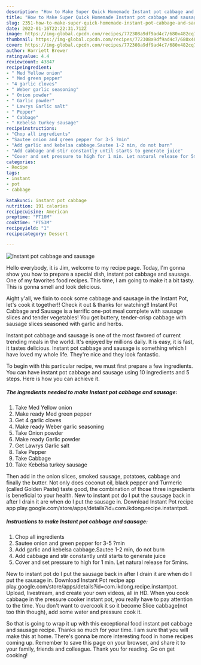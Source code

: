 ```yaml
---
description: "How to Make Super Quick Homemade Instant pot cabbage and sausage"
title: "How to Make Super Quick Homemade Instant pot cabbage and sausage"
slug: 2351-how-to-make-super-quick-homemade-instant-pot-cabbage-and-sausage
date: 2022-01-16T22:22:31.712Z
image: https://img-global.cpcdn.com/recipes/772308a9df9ad4c7/680x482cq70/instant-pot-cabbage-and-sausage-recipe-main-photo.jpg
thumbnail: https://img-global.cpcdn.com/recipes/772308a9df9ad4c7/680x482cq70/instant-pot-cabbage-and-sausage-recipe-main-photo.jpg
cover: https://img-global.cpcdn.com/recipes/772308a9df9ad4c7/680x482cq70/instant-pot-cabbage-and-sausage-recipe-main-photo.jpg
author: Harriett Brewer
ratingvalue: 4.4
reviewcount: 43847
recipeingredient:
- " Med Yellow onion"
- " Med green pepper"
- "4 garlic cloves"
- " Weber garlic seasoning"
- " Onion powder"
- " Garlic powder"
- " Lawrys Garlic salt"
- " Pepper"
- " Cabbage"
- " Kebelsa turkey sausage"
recipeinstructions:
- "Chop all ingredients"
- "Sautee onion and green pepper for 3-5 ?min"
- "Add garlic and kebelsa cabbage.Sautee 1-2 min, do not burn"
- "Add cabbage and stir constantly until starts to generate juice"
- "Cover and set pressure to high for 1 min. Let natural release for 5mins."
categories:
- Recipe
tags:
- instant
- pot
- cabbage

katakunci: instant pot cabbage 
nutrition: 191 calories
recipecuisine: American
preptime: "PT10M"
cooktime: "PT53M"
recipeyield: "1"
recipecategory: Dessert

---
```



![Instant pot cabbage and sausage](https://img-global.cpcdn.com/recipes/772308a9df9ad4c7/680x482cq70/instant-pot-cabbage-and-sausage-recipe-main-photo.jpg)

Hello everybody, it is Jim, welcome to my recipe page. Today, I'm gonna show you how to prepare a special dish, instant pot cabbage and sausage. One of my favorites food recipes. This time, I am going to make it a bit tasty. This is gonna smell and look delicious.

Aight y&#39;all, we fixin to cook some cabbage and sausage in the Instant Pot, let&#39;s cook it together!! Check it out &amp; thanks for watching!! Instant Pot Cabbage and Sausage is a terrific one-pot meal complete with sausage slices and tender vegetables! You get buttery, tender-crisp cabbage with sausage slices seasoned with garlic and herbs.

Instant pot cabbage and sausage is one of the most favored of current trending meals in the world. It's enjoyed by millions daily. It is easy, it is fast, it tastes delicious. Instant pot cabbage and sausage is something which I have loved my whole life. They're nice and they look fantastic.


To begin with this particular recipe, we must first prepare a few ingredients. You can have instant pot cabbage and sausage using 10 ingredients and 5 steps. Here is how you can achieve it.

<!--inarticleads1-->

##### The ingredients needed to make Instant pot cabbage and sausage:

1. Take  Med Yellow onion
1. Make ready  Med green pepper
1. Get 4 garlic cloves
1. Make ready  Weber garlic seasoning
1. Take  Onion powder
1. Make ready  Garlic powder
1. Get  Lawrys Garlic salt
1. Take  Pepper
1. Take  Cabbage
1. Take  Kebelsa turkey sausage


Then add in the onion slices, smoked sausage, potatoes, cabbage and finally the butter. Not only does coconut oil, black pepper and Turmeric (called Golden Paste) taste good, the combination of those three ingredients is beneficial to your health. New to instant pot do I put the sausage back in after I drain it are when do I put the sausage in. Download Instant Pot recipe app play.google.com/store/apps/details?id=com.ikdong.recipe.instantpot. 

<!--inarticleads2-->

##### Instructions to make Instant pot cabbage and sausage:

1. Chop all ingredients
1. Sautee onion and green pepper for 3-5 ?min
1. Add garlic and kebelsa cabbage.Sautee 1-2 min, do not burn
1. Add cabbage and stir constantly until starts to generate juice
1. Cover and set pressure to high for 1 min. Let natural release for 5mins.


New to instant pot do I put the sausage back in after I drain it are when do I put the sausage in. Download Instant Pot recipe app play.google.com/store/apps/details?id=com.ikdong.recipe.instantpot. Upload, livestream, and create your own videos, all in HD. When you cook cabbage in the pressure cooker instant pot, you really have to pay attention to the time. You don&#39;t want to overcook it so it become Slice cabbage(not too thin though), add some water and pressure cook it. 

So that is going to wrap it up with this exceptional food instant pot cabbage and sausage recipe. Thanks so much for your time. I am sure that you will make this at home. There's gonna be more interesting food in home recipes coming up. Remember to save this page on your browser, and share it to your family, friends and colleague. Thank you for reading. Go on get cooking!
